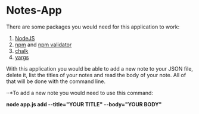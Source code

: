 # Notes-App
There are some packages you would need for this application to work:
1. [NodeJS](https://nodejs.org/dist/latest-v11.x/docs/api/)
2. [npm](https://www.npmjs.com/) and [npm validator](https://www.npmjs.com/package/validator)
3. [chalk](https://www.npmjs.com/package/chalk)
4. [yargs](https://www.npmjs.com/package/yargs)

With this application you would be able to add a new note to your JSON file, delete it, list the titles of your notes
and read the body of your note. All of that will be done with the command line.


⋅⋅*To add a new note you would need to use this command:

**node app.js add --title="YOUR TITLE" --body="YOUR BODY"**
